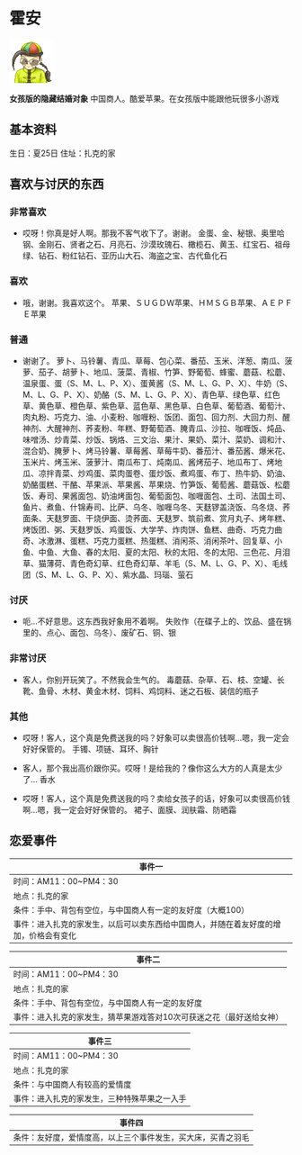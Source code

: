 # 霍安

![霍安](霍安.png)

**女孩版的隐藏结婚对象**
中国商人。酷爱苹果。在女孩版中能跟他玩很多小游戏

## 基本资料

生日：夏25日
住址：扎克的家

## 喜欢与讨厌的东西

### 非常喜欢

- 哎呀！你真是好人啊。那我不客气收下了。谢谢。
金蛋、金、秘银、奥里哈钢、金刚石、贤者之石、月亮石、沙漠玫瑰石、橄榄石、黄玉、红宝石、祖母绿、钻石、粉红钻石、亚历山大石、海盗之宝、古代鱼化石

### 喜欢

- 哦，谢谢。我喜欢这个。
苹果、ＳＵＧＤＷ苹果、ＨＭＳＧＢ苹果、ＡＥＰＦＥ苹果

### 普通

- 谢谢了。
萝卜、马铃薯、青瓜、草莓、包心菜、番茄、玉米、洋葱、南瓜、菠萝、茄子、胡萝卜、地瓜、菠菜、青椒、竹笋、野葡萄、蜂蜜、蘑菇、松蘑、温泉蛋、蛋（S、M、L、P、X）、蛋黄酱（S、M、L、G、P、X）、牛奶（S、M、L、G、P、X）、奶酪（S、M、L、G、P、X）、青色草、绿色草、红色草、黄色草、橙色草、紫色草、蓝色草、黑色草、白色草、葡萄酒、葡萄汁、肉丸粉、巧克力、油、小麦粉、咖喱粉、饭团、面包、回力剂、大回力剂、醒神剂、大醒神剂、荞麦粉、年糕、野葡萄酒、腌青瓜、沙拉、咖喱饭、炖品、味噌汤、炒青菜、炒饭、锅烙、三文治、果汁、果奶、菜汁、菜奶、调和汁、混合奶、腌萝卜、烤马铃薯、草莓酱、草莓牛奶、番茄汁、番茄酱、爆米花、玉米片、烤玉米、菠萝汁、南瓜布丁、炖南瓜、酱烤茄子、地瓜布丁、烤地瓜、凉拌青菜、炒鸡蛋、菜肉蛋卷、蛋炒饭、煮鸡蛋、布丁、热牛奶、奶油、奶酪蛋糕、干酪、苹果派、苹果酱、苹果烧、竹笋饭、葡萄酱、蘑菇饭、松蘑饭、寿司、果酱面包、奶油烤面包、葡萄面包、咖喱面包、土司、法国土司、鱼片、煮鱼、什锦寿司、比萨、乌冬、咖喱乌冬、天麸锣盖浇饭、乌冬烧、荞面条、天麸罗面、干烧伊面、烫荞面、天麸罗、筑前煮、赏月丸子、烤年糕、烤饭团、粥、天麸罗饭、鸡蛋饭、大学芋、炸肉饼、鱼糕、曲奇、巧克力曲奇、冰激淋、蛋糕、巧克力蛋糕、热蛋糕、消闲茶、消闲茶叶、回复草、小鱼、中鱼、大鱼、春的太阳、夏的太阳、秋的太阳、冬的太阳、三色花、月泪草、猫薄荷、青色奇幻草、红色奇幻草、羊毛（S、M、L、G、P、X）、毛线团（S、M、L、G、P、X）、紫水晶、玛瑙、萤石

### 讨厌

- 呃…不好意思。这东西我好象用不着啊。
失败作（在碟子上的、饮品、盛在锅里的、点心、面包、乌冬）、废矿石、铜、银

### 非常讨厌

- 客人，你别开玩笑了。不然我会生气的。
毒蘑菇、杂草、石、枝、空罐、长靴、鱼骨、木材、黄金木材、饲料、鸡饲料、迷之石板、装信的瓶子

### 其他

- 哎呀！客人，这个真是免费送我的吗？好象可以卖很高价钱啊…嗯，我一定会好好保管的。
手镯、项链、耳环、胸针

- 客人，那个我出高价跟你买。哎呀！是给我的？像你这么大方的人真是太少了…
香水

- 哎呀！客人，这个真是免费送我的吗？卖给女孩子的话，好象可以卖很高价钱啊…嗯，我一定会好好保管的。
裙子、面膜、润肤霜、防晒霜

## 恋爱事件

|事件一
|-
|时间：AM11：00~PM4：30
|地点：扎克的家
|条件：手中、背包有空位，与中国商人有一定的友好度（大概100）
|事件：进入扎克的家发生，以后可以卖东西给中国商人，并随在着友好度的增加，价格会有变化

|事件二
|-
|时间：AM11：00~PM4：30
|地点：扎克的家
|条件：手中、背包有空位，与中国商人有一定的友好度
|事件：进入扎克的家发生，猜苹果游戏答对10次可获迷之花（最好送给女神）

|事件三
|-
|时间：AM11：00~PM4：30
|地点：扎克的家
|条件：与中国商人有较高的爱情度
|事件：进入扎克的家发生，三种特殊苹果之一入手

|事件四
|-
|条件：友好度，爱情度高，以上三个事件发生，买大床，买青之羽毛
